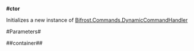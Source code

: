**#ctor**

Initializes a new instance of [Bifrost.Commands.DynamicCommandHandler](Bifrost.Commands.DynamicCommandHandler)

#Parameters#


##container##

